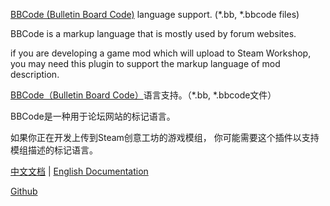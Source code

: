 <p><a href="https://www.bbcode.org/">BBCode (Bulletin Board Code)</a> language support. (*.bb, *.bbcode files)</p>
<p>BBCode is a markup language that is mostly used by forum websites.</p>
<p>
  if you are developing a game mod which will upload to Steam Workshop,
  you may need this plugin to support the markup language of mod description.
</p>

<p><a href="https://www.bbcode.org/">BBCode（Bulletin Board Code）</a>语言支持。（*.bb, *.bbcode文件）</p>
<p>BBCode是一种用于论坛网站的标记语言。</p>
<p>
  如果你正在开发上传到Steam创意工坊的游戏模组，
  你可能需要这个插件以支持模组描述的标记语言。
</p>

<p>
  <a href="https://github.com/DragonKnightOfBreeze/BBCode/blob/master/README.md">中文文档</a> |
  <a href="https://github.com/DragonKnightOfBreeze/BBCode/blob/master/README_en.md">English Documentation</a>
</p>
<p>
  <a href="https://github.com/DragonKnightOfBreeze/BBCode">Github</a>
</p>